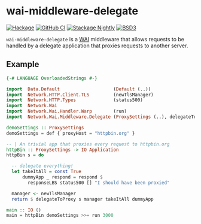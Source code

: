 # wai-middleware-delegate

[![Hackage](https://img.shields.io/hackage/v/wai-middleware-delegate.svg)](https://hackage.haskell.org/package/wai-middleware-delegate)
[![GitHub CI](https://github.com/adetokunbo/wai-middleware-delegate/actions/workflows/ci.yml/badge.svg)](https://github.com/adetokunbo/wai-middleware-delegate/actions)
[![Stackage Nightly](http://stackage.org/package/wai-middleware-delegate/badge/nightly)](http://stackage.org/nightly/package/wai-middleware-delegate)
[![BSD3](https://img.shields.io/badge/license-BSD3-green.svg?dummy)](https://github.com/adetokunbo/wai-middleware-delegate/blob/master/LICENSE)

`wai-middleware-delegate` is a [WAI][1] middleware that allows requests to be
handled by a delegate application that proxies requests to another server.


## Example

```haskell
{-# LANGUAGE OverloadedStrings #-}

import  Data.Default                    (Default (..))
import  Network.HTTP.Client.TLS         (newTlsManager)
import  Network.HTTP.Types              (status500)
import  Network.Wai
import  Network.Wai.Handler.Warp        (run)
import  Network.Wai.Middleware.Delegate (ProxySettings (..), delegateToProxy)

demoSettings :: ProxySettings
demoSettings = def { proxyHost = "httpbin.org" }

-- | An trivial app that proxies every request to httpbin.org
httpBin :: ProxySettings -> IO Application
httpBin s = do

  -- delegate everything!
  let takeItAll = const True
      dummyApp _ respond = respond $
        responseLBS status500 [] "I should have been proxied"

  manager <- newTlsManager
  return $ delegateToProxy s manager takeItAll dummyApp

main :: IO ()
main = httpBin demoSettings >>= run 3000

```

[1]: https://hackage.haskell.org/package/wai
